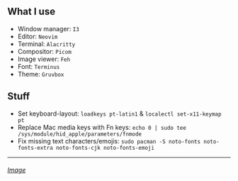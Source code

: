 ## What I use
- Window manager: `I3`
- Editor: `Neovim`
- Terminal: `Alacritty`
- Compositor: `Picom`
- Image viewer: `Feh`
- Font: `Terminus`
- Theme: `Gruvbox`

## Stuff
- Set keyboard-layout: `loadkeys pt-latin1` & `localectl set-x11-keymap pt`
- Replace Mac media keys with Fn keys: `echo 0 | sudo tee /sys/module/hid_apple/parameters/fnmode`
- Fix missing text characters/emojis: `sudo pacman -S noto-fonts noto-fonts-extra noto-fonts-cjk noto-fonts-emoji`
---
###### [Image](https://i.imgur.com/7OPWANM.png)

